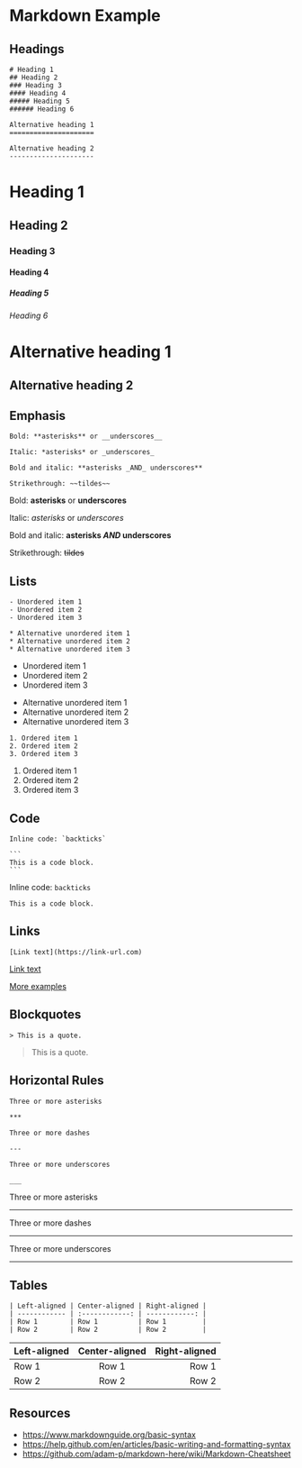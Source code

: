 # Markdown Example

## Headings

````
# Heading 1
## Heading 2
### Heading 3
#### Heading 4
##### Heading 5
###### Heading 6

Alternative heading 1
=====================

Alternative heading 2
---------------------
````

# Heading 1
## Heading 2
### Heading 3
#### Heading 4
##### Heading 5
###### Heading 6

Alternative heading 1
=====================

Alternative heading 2
---------------------


## Emphasis

````
Bold: **asterisks** or __underscores__

Italic: *asterisks* or _underscores_

Bold and italic: **asterisks _AND_ underscores**

Strikethrough: ~~tildes~~
````

Bold: **asterisks** or __underscores__

Italic: *asterisks* or _underscores_

Bold and italic: **asterisks _AND_ underscores**

Strikethrough: ~~tildes~~


## Lists

````
- Unordered item 1
- Unordered item 2
- Unordered item 3

* Alternative unordered item 1
* Alternative unordered item 2
* Alternative unordered item 3
````

- Unordered item 1
- Unordered item 2
- Unordered item 3

* Alternative unordered item 1
* Alternative unordered item 2
* Alternative unordered item 3


````
1. Ordered item 1
2. Ordered item 2
3. Ordered item 3
````

1. Ordered item 1
2. Ordered item 2
3. Ordered item 3


## Code

````
Inline code: `backticks`

```
This is a code block.
```
````

Inline code: `backticks`

```
This is a code block.
```


## Links

````
[Link text](https://link-url.com)
````

[Link text](https://link-url.com)


[More examples](/links)

## Blockquotes

````
> This is a quote.
````

> This is a quote.


## Horizontal Rules

````
Three or more asterisks

***

Three or more dashes

---

Three or more underscores

___
````

Three or more asterisks

***

Three or more dashes

---

Three or more underscores

___


## Tables

````
| Left-aligned | Center-aligned | Right-aligned |
| ------------ | :------------: | ------------: |
| Row 1        | Row 1          | Row 1         |
| Row 2        | Row 2          | Row 2         |
````

| Left-aligned | Center-aligned | Right-aligned |
| ------------ | :------------: | ------------: |
| Row 1        | Row 1          | Row 1         |
| Row 2        | Row 2          | Row 2         |


## Resources

- https://www.markdownguide.org/basic-syntax
- https://help.github.com/en/articles/basic-writing-and-formatting-syntax
- https://github.com/adam-p/markdown-here/wiki/Markdown-Cheatsheet
